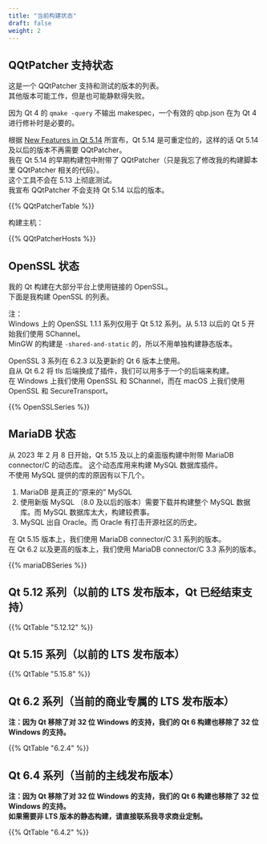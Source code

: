 ```yaml
---
title: "当前构建状态"
draft: false
weight: 2
---
```


## QQtPatcher 支持状态

这是一个 QQtPatcher 支持和测试的版本的列表。  
其他版本可能工作，但是也可能静默得失败。

因为 Qt 4 的 `qmake -query` 不输出 makespec，一个有效的 qbp.json 在为 Qt 4 进行修补时是必要的。

根据 [New Features in Qt 5.14](https://wiki.qt.io/New_Features_in_Qt_5.14) 所宣布，Qt 5.14 是可重定位的，这样的话 Qt 5.14 及以后的版本不再需要 QQtPatcher。  
我在 Qt 5.14 的早期构建包中附带了 QQtPatcher（只是我忘了修改我的构建脚本里 QQtPatcher 相关的代码）。  
这个工具不会在 5.13 上彻底测试。  
我宣布 QQtPatcher 不会支持 Qt 5.14 以后的版本。

{{% QQtPatcherTable %}}

构建主机：

{{% QQtPatcherHosts %}}

## OpenSSL 状态

我的 Qt 构建在大部分平台上使用链接的 OpenSSL。  
下面是我构建 OpenSSL 的列表。

注：  
Windows 上的 OpenSSL 1.1.1 系列仅用于 Qt 5.12 系列。从 5.13 以后的 Qt 5 开始我们使用 SChannel。  
MinGW 的构建是 `-shared-and-static` 的，所以不用单独构建静态版本。

OpenSSL 3 系列在 6.2.3 以及更新的 Qt 6 版本上使用。  
自从 Qt 6.2 将 tls 后端换成了插件，我们可以用多于一个的后端来构建。  
在 Windows 上我们使用 OpenSSL 和 SChannel，而在 macOS 上我们使用 OpenSSL 和 SecureTransport。

{{% OpenSSLSeries %}}

## MariaDB 状态

从 2023 年 2 月 8 日开始，Qt 5.15 及以上的桌面版构建中附带 MariaDB connector/C 的动态库。
这个动态库用来构建 MySQL 数据库插件。  
不使用 MySQL 提供的库的原因有以下几个。

1. MariaDB 是真正的“原来的” MySQL
1. 使用新版 MySQL （8.0 及以后的版本）需要下载并构建整个 MySQL 数据库。而 MySQL 数据库太大，构建较费事。
1. MySQL 出自 Oracle。而 Oracle 有打击开源社区的历史。

在 Qt 5.15 版本上，我们使用 MariaDB connector/C 3.1 系列的版本。  
在 Qt 6.2 以及更高的版本上，我们使用 MariaDB connector/C 3.3 系列的版本。

{{% mariaDBSeries %}}

## Qt 5.12 系列（以前的 LTS 发布版本，Qt 已经结束支持）

{{% QtTable "5.12.12" %}}

## Qt 5.15 系列（以前的 LTS 发布版本）

{{% QtTable "5.15.8" %}}

## Qt 6.2 系列（当前的商业专属的 LTS 发布版本）

**注：因为 Qt 移除了对 32 位 Windows 的支持，我们的 Qt 6 构建也移除了 32 位 Windows 的支持。**

{{% QtTable "6.2.4" %}}

## Qt 6.4 系列（当前的主线发布版本）

**注：因为 Qt 移除了对 32 位 Windows 的支持，我们的 Qt 6 构建也移除了 32 位 Windows 的支持。**  
**如果需要非 LTS 版本的静态构建，请直接联系我寻求商业定制。**

{{% QtTable "6.4.2" %}}
